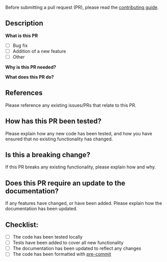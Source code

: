 Before submitting a pull request (PR), please read the [contributing guide](https://github.com/neuroinformatics-unit/.github/blob/main/CONTRIBUTING.md).

## Description

**What is this PR**

- [ ] Bug fix
- [ ] Addition of a new feature
- [ ] Other

**Why is this PR needed?**

**What does this PR do?**

## References

Please reference any existing issues/PRs that relate to this PR.

## How has this PR been tested?

Please explain how any new code has been tested, and how you have ensured that no existing functionality has changed.

## Is this a breaking change?

If this PR breaks any existing functionality, please explain how and why.

## Does this PR require an update to the documentation?

If any features have changed, or have been added. Please explain how the
documentation has been updated.

## Checklist:

- [ ] The code has been tested locally
- [ ] Tests have been added to cover all new functionality
- [ ] The documentation has been updated to reflect any changes
- [ ] The code has been formatted with [pre-commit](https://pre-commit.com/)
